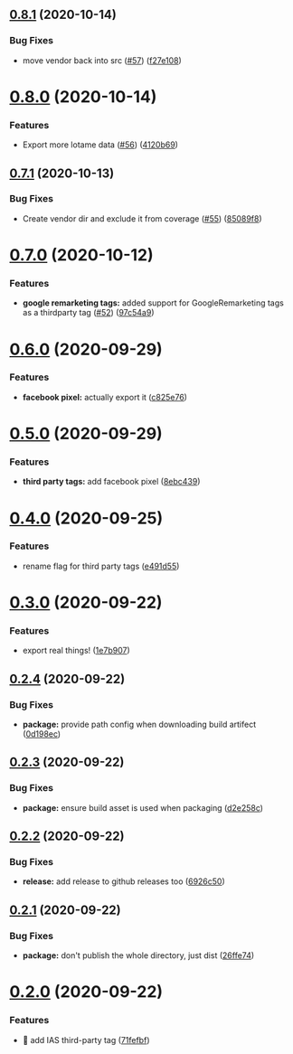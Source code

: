 ## [0.8.1](https://github.com/guardian/commercial-core/compare/v0.8.0...v0.8.1) (2020-10-14)


### Bug Fixes

* move vendor back into src ([#57](https://github.com/guardian/commercial-core/issues/57)) ([f27e108](https://github.com/guardian/commercial-core/commit/f27e1086dcf4407262e20d6ad1755f1b6325a186))

# [0.8.0](https://github.com/guardian/commercial-core/compare/v0.7.1...v0.8.0) (2020-10-14)


### Features

* Export more lotame data ([#56](https://github.com/guardian/commercial-core/issues/56)) ([4120b69](https://github.com/guardian/commercial-core/commit/4120b69a177d0605628d89df449b3d306d5357fa))

## [0.7.1](https://github.com/guardian/commercial-core/compare/v0.7.0...v0.7.1) (2020-10-13)


### Bug Fixes

* Create vendor dir and exclude it from coverage ([#55](https://github.com/guardian/commercial-core/issues/55)) ([85089f8](https://github.com/guardian/commercial-core/commit/85089f8396e78b4ac5f4e6f28c4f38e9696c139a))

# [0.7.0](https://github.com/guardian/commercial-core/compare/v0.6.0...v0.7.0) (2020-10-12)


### Features

* **google remarketing tags:** added support for GoogleRemarketing tags as a thirdparty tag ([#52](https://github.com/guardian/commercial-core/issues/52)) ([97c54a9](https://github.com/guardian/commercial-core/commit/97c54a90775e493008604bef12056b43d7be5e30))

# [0.6.0](https://github.com/guardian/commercial-core/compare/v0.5.0...v0.6.0) (2020-09-29)


### Features

* **facebook pixel:** actually export it ([c825e76](https://github.com/guardian/commercial-core/commit/c825e76d13e2f230f28d5d12831c21a358a84b53))

# [0.5.0](https://github.com/guardian/commercial-core/compare/v0.4.0...v0.5.0) (2020-09-29)


### Features

* **third party tags:** add facebook pixel ([8ebc439](https://github.com/guardian/commercial-core/commit/8ebc4392adde8ab34d3f24c599a9910e8ea4d402))

# [0.4.0](https://github.com/guardian/commercial-core/compare/v0.3.0...v0.4.0) (2020-09-25)


### Features

* rename flag for third party tags ([e491d55](https://github.com/guardian/commercial-core/commit/e491d5502cb7017ecdeb3ffa364992c0119a0c26))

# [0.3.0](https://github.com/guardian/commercial-core/compare/v0.2.4...v0.3.0) (2020-09-22)


### Features

* export real things! ([1e7b907](https://github.com/guardian/commercial-core/commit/1e7b9072752a7186ce03dcf13c38d9ad369c4cd7))

## [0.2.4](https://github.com/guardian/commercial-core/compare/v0.2.3...v0.2.4) (2020-09-22)


### Bug Fixes

* **package:** provide path config when downloading build artifect ([0d198ec](https://github.com/guardian/commercial-core/commit/0d198ec084879524f0671554c5661fac48dbfbd1))

## [0.2.3](https://github.com/guardian/commercial-core/compare/v0.2.2...v0.2.3) (2020-09-22)


### Bug Fixes

* **package:** ensure build asset is used when packaging ([d2e258c](https://github.com/guardian/commercial-core/commit/d2e258c6b22f2654453f78074c57ae472609ffc4))

## [0.2.2](https://github.com/guardian/commercial-core/compare/v0.2.1...v0.2.2) (2020-09-22)


### Bug Fixes

* **release:** add release to github releases too ([6926c50](https://github.com/guardian/commercial-core/commit/6926c50328da626ac2a049d17b665b6515bfa1be))

## [0.2.1](https://github.com/guardian/commercial-core/compare/v0.2.0...v0.2.1) (2020-09-22)


### Bug Fixes

* **package:** don't publish the whole directory, just dist ([26ffe74](https://github.com/guardian/commercial-core/commit/26ffe74905196d2fde318f246f67add22dcab412))

# [0.2.0](https://github.com/guardian/commercial-core/compare/v0.1.1...v0.2.0) (2020-09-22)


### Features

* 🎸 add IAS third-party tag ([71fefbf](https://github.com/guardian/commercial-core/commit/71fefbf87a50f4fff54d6a69e1c50e6f234f669f))
